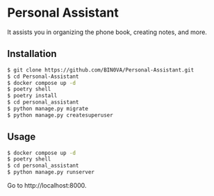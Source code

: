 # Personal Assistant

It assists you in organizing the phone book, creating notes, and more.

## Installation

```bash
$ git clone https://github.com/BIN0VA/Personal-Assistant.git
$ cd Personal-Assistant
$ docker compose up -d
$ poetry shell
$ poetry install
$ cd personal_assistant
$ python manage.py migrate
$ python manage.py createsuperuser
```

## Usage

```bash
$ docker compose up -d
$ poetry shell
$ cd personal_assistant
$ python manage.py runserver
```

Go to http://localhost:8000.
